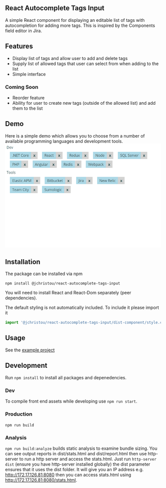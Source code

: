 ## React Autocomplete Tags Input
A simple React component for displaying an editable list of tags with autocompletion for adding more tags.
This is inspired by the Components field editor in Jira.

## Features
- Display list of tags and allow user to add and delete tags
- Supply list of allowed tags that user can select from when adding to the list
- Simple interface

### Coming Soon
- Reorder feature
- Ability for user to create new tags (outside of the allowed list) and add them to the list

## Demo
Here is a simple demo which allows you to choose from a number of available programming languages and development tools.
![img](demo.gif)

## Installation
The package can be installed via npm
```
npm install @jchristou/react-autocomplete-tags-input
```

You will need to install React and React-Dom separately (peer dependencies).

The default styling is not automatically included. To include it please import it
```js
import '@jchristou/react-autocomplete-tags-input/dist-component/style.css';
```

## Usage
See the [example project](https://github.com/jameschristou/react-autocomplete-tags-input/tree/master/example)

## Development
Run `npm install` to install all packages and depenedencies.

### Dev
To compile front end assets while developing use `npm run start`.

### Production
`npm run build`

### Analysis
`npm run build:analyze` builds static analysis to examine bundle sizing. You can see output reports in dist/stats.html and dist/report.html
then use http-server to run a http server and access the stats.html. Just run `http-server dist` (ensure you have http-server installed globally)
the dist parameter ensures that it uses the dist folder. It will give you an IP address e.g. http://172.17.126.81:8080 then you can access
stats.html using http://172.17.126.81:8080/stats.html.